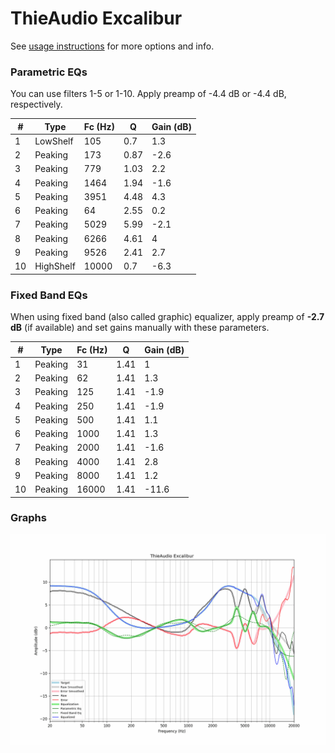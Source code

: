 # ThieAudio Excalibur
See [usage instructions](https://github.com/jaakkopasanen/AutoEq#usage) for more options and info.

### Parametric EQs
You can use filters 1-5 or 1-10. Apply preamp of -4.4 dB or -4.4 dB, respectively.

|   # | Type      |   Fc (Hz) |    Q |   Gain (dB) |
|-----|-----------|-----------|------|-------------|
|   1 | LowShelf  |       105 | 0.7  |         1.3 |
|   2 | Peaking   |       173 | 0.87 |        -2.6 |
|   3 | Peaking   |       779 | 1.03 |         2.2 |
|   4 | Peaking   |      1464 | 1.94 |        -1.6 |
|   5 | Peaking   |      3951 | 4.48 |         4.3 |
|   6 | Peaking   |        64 | 2.55 |         0.2 |
|   7 | Peaking   |      5029 | 5.99 |        -2.1 |
|   8 | Peaking   |      6266 | 4.61 |         4   |
|   9 | Peaking   |      9526 | 2.41 |         2.7 |
|  10 | HighShelf |     10000 | 0.7  |        -6.3 |

### Fixed Band EQs
When using fixed band (also called graphic) equalizer, apply preamp of **-2.7 dB** (if available) and set gains manually with these parameters.

|   # | Type    |   Fc (Hz) |    Q |   Gain (dB) |
|-----|---------|-----------|------|-------------|
|   1 | Peaking |        31 | 1.41 |         1   |
|   2 | Peaking |        62 | 1.41 |         1.3 |
|   3 | Peaking |       125 | 1.41 |        -1.9 |
|   4 | Peaking |       250 | 1.41 |        -1.9 |
|   5 | Peaking |       500 | 1.41 |         1.1 |
|   6 | Peaking |      1000 | 1.41 |         1.3 |
|   7 | Peaking |      2000 | 1.41 |        -1.6 |
|   8 | Peaking |      4000 | 1.41 |         2.8 |
|   9 | Peaking |      8000 | 1.41 |         1.2 |
|  10 | Peaking |     16000 | 1.41 |       -11.6 |

### Graphs
![](./ThieAudio%20Excalibur.png)
